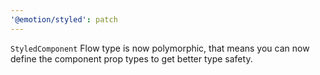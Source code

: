 ```yaml
---
'@emotion/styled': patch
---
```


`StyledComponent` Flow type is now polymorphic, that means you can now define the component prop types to get better type safety.
